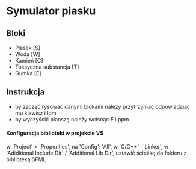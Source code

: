 # Symulator piasku

## Bloki
- Piasek [S]
- Woda [W]
- Kamień [C]
- Toksyczna substancja [T]
- Gumka [E]

## Instrukcja
- by zacząć rysować danymi blokami należy przytrzymać odpowiadając mu klawisz i lpm
- by wyczyścić planszę należy wcisnąc E i ppm

#### Konfiguracja biblioteki w projekcie VS
w 'Project' > 'Properities', na 'Config': 'All', w 'C/C++' i 'Linker', w 'Adiditional Include Dir' / 'Additional Lib Dir', ustawić ścieżkę do folderu z biblioteką SFML
